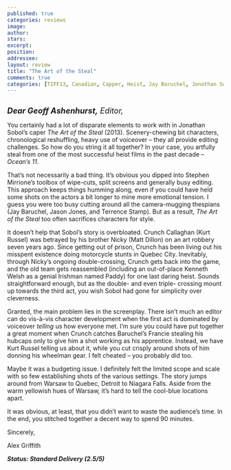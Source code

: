 ```yaml
---
published: true
categories: reviews
image:
author: 
stars: 
excerpt: 
position: 
addressee: 
layout: review
title: "The Art of the Steal"
comments: true
categories: [TIFF13, Canadian, Capper, Heist, Jay Baruchel, Jonothan Sobol, Kurt Russell, Letters, Matt Dillon, Ocean's 11, The Art of Steal, TIFF, Toronto International Film Festival]
---
```

<div><p><span class="full-image-block ssNonEditable"><span><a href="/letters/2013/9/20/the-art-of-steal.html"><img src="http://static.squarespace.com/static/5005f6bcc4aa41161b33e89e/5329cf1fe4b07c068ebf74de/5329cf1fe4b07c068ebf78cb/1379692649004/The%20Art%20of%20Steal.jpg" alt="" /></a></span></span></p>
<p><em style="font-size:130%;"><strong>Dear Geoff Ashenhurst,</strong> Editor,</em></p>
<p>You certainly had a lot of disparate elements to work with in Jonathan Sobol&rsquo;s caper <em>The Art of the Steal</em> (2013). Scenery-chewing bit characters, chronological reshuffling, heavy use of voiceover &ndash; they all provide editing challenges. So how do you string it all together? In your case, you artfully steal from one of the most successful heist films in the past decade &ndash; <em>Ocean&rsquo;s 11</em>.</p>
<p>That&rsquo;s not necessarily a bad thing. It&rsquo;s obvious you dipped into Stephen Mirrione&rsquo;s toolbox of wipe-cuts, split screens and generally busy editing. This approach keeps things humming along, even if you could have held some shots on the actors a bit longer to mine more emotional tension. I guess you were too busy cutting around all the camera-mugging thespians (Jay Baruchel, Jason Jones, and Terrence Stamp). But as a result, <em>The Art of the Steal</em> too often sacrifices characters for style.</p>
<p>It doesn&rsquo;t help that Sobol&rsquo;s story is overbloated. Crunch Callaghan (Kurt Russel) was betrayed by his brother Nicky (Matt Dillon) on an art robbery seven years ago. Since getting out of prison, Crunch has been living out his misspent existence doing motorcycle stunts in Quebec City. Inevitably, through Nicky&rsquo;s ongoing double-crossing, Crunch gets back into the game, and the old team gets reassembled (including an out-of-place Kenneth Welsh as a genial Irishman named Paddy) for one last daring heist. Sounds straightforward enough, but as the double- and even triple- crossing mount up towards the third act, you wish Sobol had gone for simplicity over cleverness.</p>
<p>Granted, the main problem lies in the screenplay. There isn&rsquo;t much an editor can do vis-&agrave;-vis character development when the first act is dominated by voiceover <em>telling</em> us how everyone met. I&rsquo;m sure you could have put together a great moment when Crunch catches Baruchel&rsquo;s Francie stealing his hubcaps only to give him a shot working as his apprentice. Instead, we have Kurt Russel telling us about it, while you cut crisply around shots of him donning his wheelman gear. I felt cheated &ndash; you probably did too.</p>
<p>Maybe it was a budgeting issue. I definitely felt the limited scope and scale with so few establishing shots of the various settings. The story jumps around from Warsaw to Quebec, Detroit to Niagara Falls. Aside from the warm yellowish hues of Warsaw, it&rsquo;s hard to tell the cool-blue locations apart.</p>
<p>It was obvious, at least, that you didn&rsquo;t want to waste the audience&rsquo;s time. In the end, you stitched together a decent way to spend 90 minutes.</p>
<p>Sincerely,</p>
<p>Alex Griffith</p>
<p><strong><em>Status: Standard Delivery (2.5/5)</em></strong></p></div>
